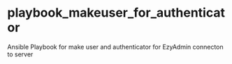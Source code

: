 # playbook_makeuser_for_authenticator
Ansible Playbook for make user and authenticator for EzyAdmin  connecton to server
